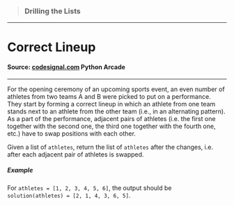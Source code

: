 > ### Drilling the Lists

---

# Correct Lineup

#### Source: [codesignal.com](https://codesignal.com/) Python Arcade

---

For the opening ceremony of an upcoming sports event, an even number of athletes from two teams A and B were picked to put on a performance. They start by forming a correct lineup in which an athlete from one team stands next to an athlete from the other team (i.e., in an alternating pattern). As a part of the performance, adjacent pairs of athletes (i.e. the first one together with the second one, the third one together with the fourth one, etc.) have to swap positions with each other.

Given a list of `athletes`, return the list of `athletes` after the changes, i.e. after each adjacent pair of athletes is swapped.

##### Example

For `athletes = [1, 2, 3, 4, 5, 6]`, the output should be
`solution(athletes) = [2, 1, 4, 3, 6, 5]`.
